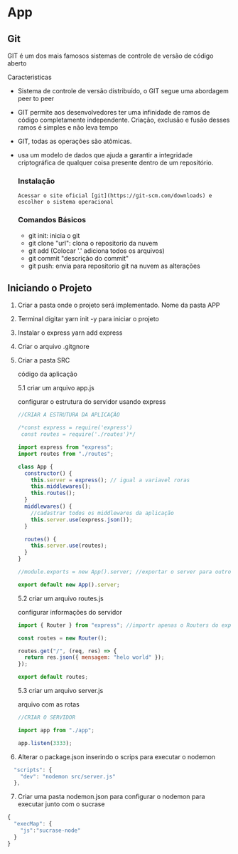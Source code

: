 # App

## Git

GIT é um dos mais famosos sistemas de controle de versão de código aberto

Caracteristicas

- Sistema de controle de versão distribuído, o GIT segue uma abordagem peer to peer
- GIT permite aos desenvolvedores ter uma infinidade de ramos de código completamente independente. Criação, exclusão e fusão desses ramos é simples e não leva tempo
- GIT, todas as operações são atômicas.
- usa um modelo de dados que ajuda a garantir a integridade criptográfica de qualquer coisa presente dentro de um repositório.

  ### Instalação

      Acessar o site oficial [git](https://git-scm.com/downloads) e escolher o sistema operacional

  ### Comandos Básicos

  - git init: inicia o git
  - git clone "url": clona o repositorio da nuvem
  - git add <nome do arquivo> (Colocar '.' adiciona todos os arquivos)
  - git commit "descrição do commit"
  - git push: envia para repositorio git na nuvem as alterações

## Iniciando o Projeto

1. Criar a pasta onde o projeto será implementado. Nome da pasta APP
2. Terminal digitar yarn init -y para iniciar o projeto
3. Instalar o express
   yarn add express
4. Criar o arquivo .gitgnore
5. Criar a pasta SRC

   código da aplicação

   5.1 criar um arquivo app.js

   configurar o estrutura do servidor usando express

   ```javascript
   //CRIAR A ESTRUTURA DA APLICAÇÂO

   /*const express = require('express')
    const routes = require('./routes')*/

   import express from "express";
   import routes from "./routes";

   class App {
     constructor() {
       this.server = express(); // igual a variavel roras
       this.middlewares();
       this.routes();
     }
     middlewares() {
       //cadastrar todos os middlewares da aplicação
       this.server.use(express.json());
     }

     routes() {
       this.server.use(routes);
     }
   }

   //module.exports = new App().server; //exportar o server para outro arquivo;

   export default new App().server;
   ```

   5.2 criar um arquivo routes.js

   configurar informações do servidor

   ```javascript
   import { Router } from "express"; //importr apenas o Routers do express

   const routes = new Router();

   routes.get("/", (req, res) => {
     return res.json({ mensagem: "helo world" });
   });

   export default routes;
   ```

   5.3 criar um arquivo server.js

   arquivo com as rotas

   ```javascript
   //CRIAR O SERVIDOR

   import app from "./app";

   app.listen(3333);
   ```

6. Alterar o package.json inserindo o scrips para executar o nodemon

```javaScript
  "scripts": {
    "dev": "nodemon src/server.js"
  },
```

7. Criar uma pasta nodemon.json para configurar o nodemon para executar junto com o sucrase

```javascript
{
  "execMap": {
    "js":"sucrase-node"
  }
}
```
